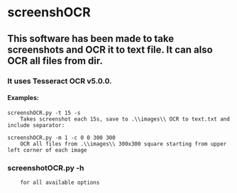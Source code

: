 # screenshOCR

## This software has been made to take screenshots and OCR it to text file. It can also OCR all files from dir.

### It uses Tesseract OCR v5.0.0.

#### Examples:
    screenshOCR.py -t 15 -s
        Takes screenshot each 15s, save to .\\images\\ OCR to text.txt and include separator:
    
    screenshOCR.py -m 1 -c 0 0 300 300
        OCR all files from .\\images\\ 300x300 square starting from upper left corner of each image

### screenshotOCR.py -h 
        for all available options


